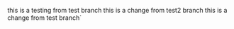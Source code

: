 this is a testing from test branch
this is a change from test2 branch
this is a change from test branch`
